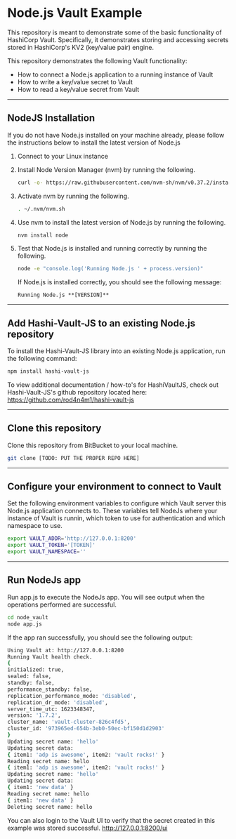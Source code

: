 # Node.js Vault Example

This repository is meant to demonstrate some of the basic functionality of HashiCorp Vault. Specifically, it demonstrates storing and accessing secrets stored in HashiCorp's KV2 (key/value pair) engine. 

This repository demonstrates the following Vault functionality:

- How to connect a Node.js application to a running instance of Vault
- How to write a key/value secret to Vault
- How to read a key/value secret from Vault

---

## NodeJS Installation

If you do not have Node.js installed on your machine already, please follow the instructions below to install the latest version of Node.js

1) Connect to your Linux instance 

2) Install Node Version Manager (nvm) by running the following.

    ```bash
    curl -o- https://raw.githubusercontent.com/nvm-sh/nvm/v0.37.2/install.sh | bash
    ```

3) Activate nvm by running the following.

    ```bash
    . ~/.nvm/nvm.sh
    ```

4) Use nvm to install the latest version of Node.js by running the following. 
   
    ```bash
    nvm install node
    ```

5) Test that Node.js is installed and running correctly by running the following.

    ```bash
    node -e "console.log('Running Node.js ' + process.version)"
    ```

    If Node.js is installed correctly, you should see the following message:

    ```
    Running Node.js **[VERSION]**
    ```

---

## Add Hashi-Vault-JS to an existing Node.js repository

To install the Hashi-Vault-JS library into an existing Node.js application, run the following command:

```bash
npm install hashi-vault-js
```

To view additional documentation / how-to's for HashiVaultJS, check out Hashi-Vault-JS's github repository located here: https://github.com/rod4n4m1/hashi-vault-js

---

## Clone this repository

Clone this repository from BitBucket to your local machine.

```bash
git clone [TODO: PUT THE PROPER REPO HERE]
```

---

## Configure your environment to connect to Vault

Set the following environment variables to configure which Vault server this Node.js application connects to. These variables tell NodeJs where your instance of Vault is runnin, which token to use for authentication and which namespace to use.

```bash
export VAULT_ADDR='http://127.0.0.1:8200'
export VAULT_TOKEN='[TOKEN]'
export VAULT_NAMESPACE=''
```

---

## Run NodeJs app

Run app.js to execute the NodeJs app. You will see output when the operations performed are successful.

```bash
cd node_vault
node app.js
```

If the app ran successfully, you should see the following output:

```bash
Using Vault at: http://127.0.0.1:8200
Running Vault health check.
{
initialized: true,
sealed: false,
standby: false,
performance_standby: false,
replication_performance_mode: 'disabled',
replication_dr_mode: 'disabled',
server_time_utc: 1623348347,
version: '1.7.2',
cluster_name: 'vault-cluster-826c4fd5',
cluster_id: '973965ed-654b-3eb0-50ec-bf150d1d2903'
}
Updating secret name: 'hello'
Updating secret data:
{ item1: 'adp is awesome', item2: 'vault rocks!' }
Reading secret name: hello
{ item1: 'adp is awesome', item2: 'vault rocks!' }
Updating secret name: 'hello'
Updating secret data:
{ item1: 'new data' }
Reading secret name: hello
{ item1: 'new data' }
Deleting secret name: hello
```

You can also login to the Vault UI to verify that the secret created in this example was stored successful. http://127.0.0.1:8200/ui